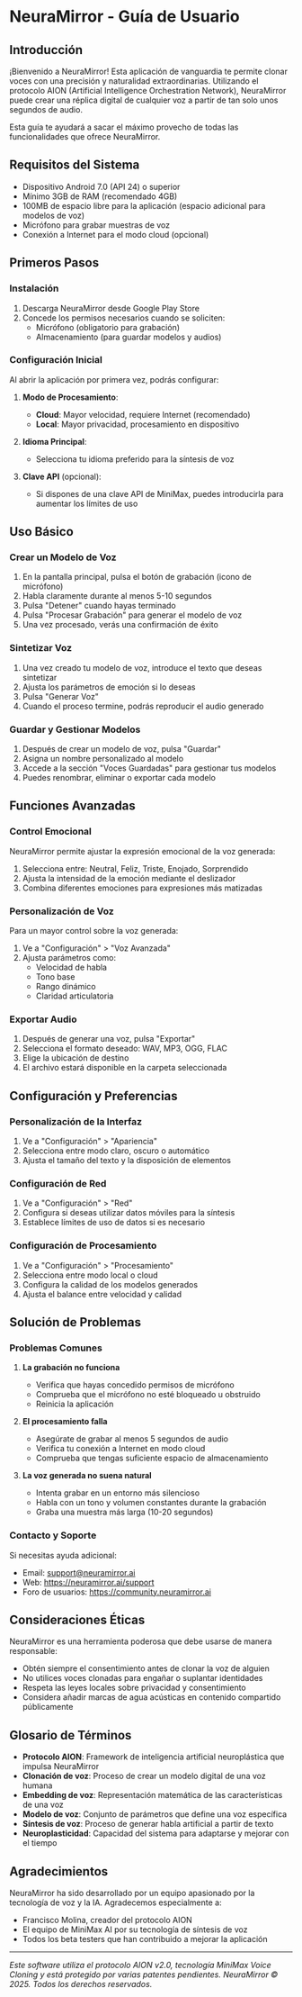# NeuraMirror - Guía de Usuario

## Introducción

¡Bienvenido a NeuraMirror! Esta aplicación de vanguardia te permite clonar voces con una precisión y naturalidad extraordinarias. Utilizando el protocolo AION (Artificial Intelligence Orchestration Network), NeuraMirror puede crear una réplica digital de cualquier voz a partir de tan solo unos segundos de audio.

Esta guía te ayudará a sacar el máximo provecho de todas las funcionalidades que ofrece NeuraMirror.

## Requisitos del Sistema

- Dispositivo Android 7.0 (API 24) o superior
- Mínimo 3GB de RAM (recomendado 4GB)
- 100MB de espacio libre para la aplicación (espacio adicional para modelos de voz)
- Micrófono para grabar muestras de voz
- Conexión a Internet para el modo cloud (opcional)

## Primeros Pasos

### Instalación

1. Descarga NeuraMirror desde Google Play Store
2. Concede los permisos necesarios cuando se soliciten:
   - Micrófono (obligatorio para grabación)
   - Almacenamiento (para guardar modelos y audios)

### Configuración Inicial

Al abrir la aplicación por primera vez, podrás configurar:

1. **Modo de Procesamiento**: 
   - **Cloud**: Mayor velocidad, requiere Internet (recomendado)
   - **Local**: Mayor privacidad, procesamiento en dispositivo

2. **Idioma Principal**:
   - Selecciona tu idioma preferido para la síntesis de voz

3. **Clave API** (opcional):
   - Si dispones de una clave API de MiniMax, puedes introducirla para aumentar los límites de uso

## Uso Básico

### Crear un Modelo de Voz

1. En la pantalla principal, pulsa el botón de grabación (icono de micrófono)
2. Habla claramente durante al menos 5-10 segundos
3. Pulsa "Detener" cuando hayas terminado
4. Pulsa "Procesar Grabación" para generar el modelo de voz
5. Una vez procesado, verás una confirmación de éxito

### Sintetizar Voz

1. Una vez creado tu modelo de voz, introduce el texto que deseas sintetizar
2. Ajusta los parámetros de emoción si lo deseas
3. Pulsa "Generar Voz"
4. Cuando el proceso termine, podrás reproducir el audio generado

### Guardar y Gestionar Modelos

1. Después de crear un modelo de voz, pulsa "Guardar"
2. Asigna un nombre personalizado al modelo
3. Accede a la sección "Voces Guardadas" para gestionar tus modelos
4. Puedes renombrar, eliminar o exportar cada modelo

## Funciones Avanzadas

### Control Emocional

NeuraMirror permite ajustar la expresión emocional de la voz generada:

1. Selecciona entre: Neutral, Feliz, Triste, Enojado, Sorprendido
2. Ajusta la intensidad de la emoción mediante el deslizador
3. Combina diferentes emociones para expresiones más matizadas

### Personalización de Voz

Para un mayor control sobre la voz generada:

1. Ve a "Configuración" > "Voz Avanzada"
2. Ajusta parámetros como:
   - Velocidad de habla
   - Tono base
   - Rango dinámico
   - Claridad articulatoria

### Exportar Audio

1. Después de generar una voz, pulsa "Exportar"
2. Selecciona el formato deseado: WAV, MP3, OGG, FLAC
3. Elige la ubicación de destino
4. El archivo estará disponible en la carpeta seleccionada

## Configuración y Preferencias

### Personalización de la Interfaz

1. Ve a "Configuración" > "Apariencia"
2. Selecciona entre modo claro, oscuro o automático
3. Ajusta el tamaño del texto y la disposición de elementos

### Configuración de Red

1. Ve a "Configuración" > "Red"
2. Configura si deseas utilizar datos móviles para la síntesis
3. Establece límites de uso de datos si es necesario

### Configuración de Procesamiento

1. Ve a "Configuración" > "Procesamiento"
2. Selecciona entre modo local o cloud
3. Configura la calidad de los modelos generados
4. Ajusta el balance entre velocidad y calidad

## Solución de Problemas

### Problemas Comunes

1. **La grabación no funciona**
   - Verifica que hayas concedido permisos de micrófono
   - Comprueba que el micrófono no esté bloqueado u obstruido
   - Reinicia la aplicación

2. **El procesamiento falla**
   - Asegúrate de grabar al menos 5 segundos de audio
   - Verifica tu conexión a Internet en modo cloud
   - Comprueba que tengas suficiente espacio de almacenamiento

3. **La voz generada no suena natural**
   - Intenta grabar en un entorno más silencioso
   - Habla con un tono y volumen constantes durante la grabación
   - Graba una muestra más larga (10-20 segundos)

### Contacto y Soporte

Si necesitas ayuda adicional:

- Email: support@neuramirror.ai
- Web: https://neuramirror.ai/support
- Foro de usuarios: https://community.neuramirror.ai

## Consideraciones Éticas

NeuraMirror es una herramienta poderosa que debe usarse de manera responsable:

- Obtén siempre el consentimiento antes de clonar la voz de alguien
- No utilices voces clonadas para engañar o suplantar identidades
- Respeta las leyes locales sobre privacidad y consentimiento
- Considera añadir marcas de agua acústicas en contenido compartido públicamente

## Glosario de Términos

- **Protocolo AION**: Framework de inteligencia artificial neuroplástica que impulsa NeuraMirror
- **Clonación de voz**: Proceso de crear un modelo digital de una voz humana
- **Embedding de voz**: Representación matemática de las características de una voz
- **Modelo de voz**: Conjunto de parámetros que define una voz específica
- **Síntesis de voz**: Proceso de generar habla artificial a partir de texto
- **Neuroplasticidad**: Capacidad del sistema para adaptarse y mejorar con el tiempo

## Agradecimientos

NeuraMirror ha sido desarrollado por un equipo apasionado por la tecnología de voz y la IA. Agradecemos especialmente a:

- Francisco Molina, creador del protocolo AION
- El equipo de MiniMax AI por su tecnología de síntesis de voz
- Todos los beta testers que han contribuido a mejorar la aplicación

---

*Este software utiliza el protocolo AION v2.0, tecnología MiniMax Voice Cloning y está protegido por varias patentes pendientes. NeuraMirror © 2025. Todos los derechos reservados.*
